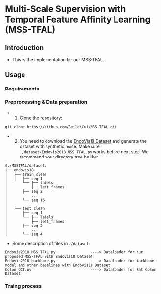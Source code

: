# Multi-Scale Supervision with Temporal Feature Affinity Learning (MSS-TFAL)

## Introduction
* This is the implementation for our MSS-TFAL.

## Usage

### Requirements

### Preprocessing & Data preparation

* 1. Clone the repository:

```
git clone https://github.com/BeileiCui/MSS-TFAL.git
```

* 2. You need to download the [EndoVis18 Dataset](https://endovissub2018-roboticscenesegmentation.grand-challenge.org/Home/) and generate the dataset with synthetic noise. Make sure ```./dataset/Endovis2018_MSS_TFAL.py``` works before next step. We recommend your directory tree be like:
```
$./MSSTFAL/dataset/
├── endovis18
│   ├── train clean
│   │   ├── seq 1
│       └── ├── labels
│           ├── left_frames
│       ├── seq 2
│           ...
│       └── seq 16
│
│   └── test clean
│       ├── seq 1
│       └── ├── labels
│           ├── left_frames
│       ├── seq 2
│           ...
│       └── seq 4
```

* Some description of files in ```./dataset```:
```
Endovis2018_MSS_TFAL.py                ----> Dataloader for our proposed MSS-TFAL with Endovis18 Dataset
Endovis2018_backbone.py                ----> Dataloader for backbone model and other baselines with Endovis18 Dataset
Colon_OCT.py                           ----> Dataloader for Rat Colon Dataset
```
### Traing process
